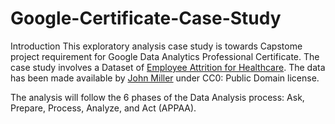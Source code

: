 # Google-Certificate-Case-Study

Introduction
This exploratory analysis case study is towards Capstome project requirement for Google Data Analytics Professional Certificate. The case study involves a Dataset of [Employee Attrition for Healthcare](https://www.kaggle.com/datasets/jpmiller/employee-attrition-for-healthcare). The data has been made available by [John Miller](https://www.kaggle.com/jpmiller) under CC0: Public Domain license.

The analysis will follow the 6 phases of the Data Analysis process: Ask, Prepare, Process, Analyze, and Act (APPAA).
